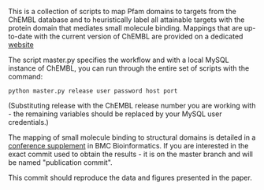 This is a collection of scripts to map Pfam domains to targets from the ChEMBL database and to heuristically label all attainable targets with the protein domain that mediates small molecule binding. Mappings that are up-to-date with the current version of ChEMBL are provided on a dedicated [website](http://www.ebi.ac.uk/~fkrueger/mapChEMBLPfam/)

The script master.py specifies the workflow and with a local MySQL instance of ChEMBL, you can run through the entire set of scripts with the command:

    python master.py release user password host port

(Substituting release with the ChEMBL release number you are working with - the remaining variables should be replaced by your MySQL user credentials.)

The mapping of small molecule binding to structural domains is detailed in a [conference supplement](http://www.biomedcentral.com/bmcbioinformatics/supplements) in BMC Bioinformatics. If you are interested in the exact commit used to obtain the results - it is on the master branch and will be named "publication commit".

This commit should reproduce the data and figures presented in the paper.
